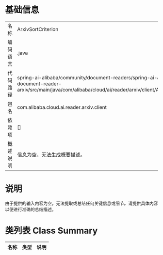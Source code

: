 # 基础信息

|      |      |
|------|------|
| 名称 | ArxivSortCriterion |
| 编码语言 | .java |
| 代码路径 | spring-ai-alibaba/community/document-readers/spring-ai-alibaba-starter-document-reader-arxiv/src/main/java/com/alibaba/cloud/ai/reader/arxiv/client/ArxivSortCriterion.java |
| 包名 | com.alibaba.cloud.ai.reader.arxiv.client |
| 依赖项 | [] |
| 概述说明 | 信息为空，无法生成概要描述。 |

# 说明

由于提供的输入内容为空，无法提取或总结任何关键信息或细节。请提供具体内容以便进行准确的总结描述。

# 类列表 Class Summary

| 名称   | 类型  | 说明 |
|-------|------|-------------|




